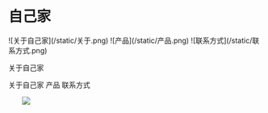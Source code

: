 自己家
======

<div id="spalsh">
![关于自己家](/static/关于.png) 
![产品](/static/产品.png)
![联系方式](/static/联系方式.png)

</div>


关于自己家

关于自己家
产品
联系方式
<style>
	@-webkit-keyframes cf4FadeInOut {
     0% {
       opacity:1;
     }
     17% {
       opacity:1;
     }
     25% {
       opacity:0;
     }
     92% {
       opacity:0;
     }
     100% {
       opacity:1;
     }
	}

	@-moz-keyframes cf4FadeInOut {
	 0% {
       opacity:1;
     }
     17% {
       opacity:1;
     }
     25% {
       opacity:0;
     }
     92% {
       opacity:0;
     }
     100% {
       opacity:1;
     }
	}

	@-o-keyframes cf4FadeInOut {
	 0% {
       opacity:1;
     }
     17% {
       opacity:1;
     }
     25% {
       opacity:0;
     }
     92% {
       opacity:0;
     }
     100% {
       opacity:1;
     }
	}

	@keyframes cf4FadeInOut {
	 0% {
       opacity:1;
     }
     17% {
       opacity:1;
     }
     25% {
       opacity:0;
     }
     92% {
       opacity:0;
     }
     100% {
       opacity:1;
     }
	}

	#cf4a {
		position:relative;
		height:281px;
		width:450px;
		margin:0 auto;
	}
	#cf4a img {
		position:absolute;
		left:0;
	}

	#cf4a img {
		-webkit-animation-name: cf4FadeInOut;
		-webkit-animation-timing-function: ease-in-out;
		-webkit-animation-iteration-count: infinite;
		-webkit-animation-duration: 8s;

		-moz-animation-name: cf4FadeInOut;
		-moz-animation-timing-function: ease-in-out;
		-moz-animation-iteration-count: infinite;
		-moz-animation-duration: 8s;

		-o-animation-name: cf4FadeInOut;
		-o-animation-timing-function: ease-in-out;
		-o-animation-iteration-count: infinite;
		-o-animation-duration: 8s;

		animation-name: cf4FadeInOut;
		animation-timing-function: ease-in-out;
		animation-iteration-count: infinite;
		animation-duration: 8s;
	}
    #cf4a img:nth-of-type(1) {
		-webkit-animation-delay: 6s;
		-moz-animation-delay: 6s;
		-o-animation-delay: 6s;
		animation-delay: 6s;
    }
    #cf4a img:nth-of-type(2) {
		-webkit-animation-delay: 4s;
		-moz-animation-delay: 4s;
		-o-animation-delay: 4s;
		animation-delay: 4s;
    }
    #cf4a img:nth-of-type(3) {
		-webkit-animation-delay: 2s;
		-moz-animation-delay: 2s;
		-o-animation-delay: 2s;
		animation-delay: 2s;
    }
    #cf4a img:nth-of-type(4) {
		-webkit-animation-delay: 0;
		-moz-animation-delay: 0;
		-o-animation-delay: 0;
		animation-delay: 0;
    }
</style>
<div id="cf4a" class="shadow">
	<img src="Crossfading%20Images_files/Stones.jpg">
	<img src="Crossfading%20Images_files/Summit.jpg">
	<img src="Crossfading%20Images_files/Clown%2520Fish.jpg">
	<img src="Crossfading%20Images_files/Cirques.jpg">
</div>
